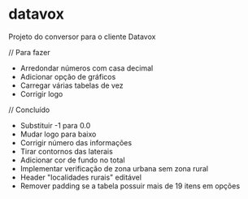 # datavox

Projeto do conversor para o cliente Datavox

// Para fazer

- Arredondar números com casa decimal
- Adicionar opção de gráficos
- Carregar várias tabelas de vez
- Corrigir logo

// Concluído

- Substituir -1 para 0.0
- Mudar logo para baixo
- Corrigir número das informações
- Tirar contornos das laterais
- Adicionar cor de fundo no total
- Implementar verificação de zona urbana sem zona rural
- Header "localidades rurais" editável
- Remover padding se a tabela possuir mais de 19 itens em opções